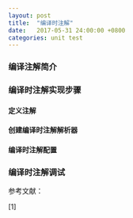 ```yaml
---
layout: post
title:  "编译时注解"
date:   2017-05-31 24:00:00 +0800
categories: unit test
---
```


### 编译注解简介

### 编译时注解实现步骤


#### 定义注解


#### 创建编译时注解解析器

#### 编译时注解配置

### 编译时注解调试

参考文献：

[1]
